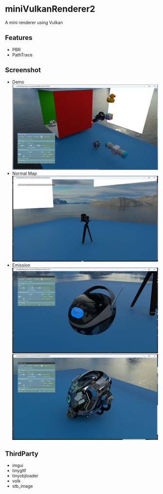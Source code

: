 # miniVulkanRenderer2
 A mini renderer using Vulkan
 ## Features
 * PBR
 * PathTrace
 ## Screenshot
* Demo
![demo](assets/screenshot/sceneDemo.png)
* Normal Map 
![Noraml Map](assets/screenshot/normalMap.png)
* Emission 
![Emission](assets/screenshot/emssion.png)
![Emission1](assets/screenshot/emssion1.png)
## ThirdParty
* imgui
* tinygltf
* tinyobjloader
* volk
* stb_image

